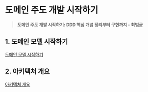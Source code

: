 # 도메인 주도 개발 시작하기

> **도메인 주도 개발 시작하기: DDD 핵심 개념 정리부터 구현까지 - 최범균**

## 1. 도메인 모델 시작하기

[도메인 모델 시작하기](./domain-model.md)

## 2. 아키텍처 개요

[아키텍처 개요](./architecture-overview.md)
